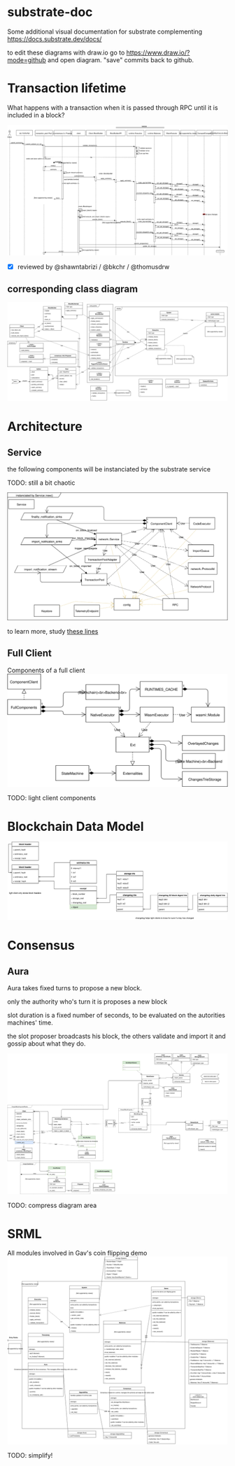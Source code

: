 # substrate-doc
Some additional visual documentation for substrate complementing https://docs.substrate.dev/docs/

to edit these diagrams with draw.io go to https://www.draw.io/?mode=github
and open diagram. "save" commits back to github.


# Transaction lifetime 
What happens with a transaction when it is passed through RPC until it is included in a block?

![Diagram](./transaction-sequence-diagram.svg)

* [x] reviewed by @shawntabrizi / @bkchr / @thomusdrw

## corresponding class diagram
![Diagram](./BlockBuilderClasses.svg)

# Architecture

## Service
the following components will be instanciated by the substrate service

TODO: still a bit chaotic

![Diagram](./ServiceInstance.svg)

to learn more, study [these lines](https://github.com/paritytech/substrate/blob/7c95fb0bfd0b204e1200bf7e270538ba5e61e063/core/service/src/lib.rs#L94)

## Full Client
Components of a full client
![Diagram](./FullComponents.svg)

TODO: light client components

# Blockchain Data Model
![Diagram](./BlockchainDataModel.svg)

# Consensus
## Aura
Aura takes fixed turns to propose a new block.

only the authority who's turn it is proposes a new block

slot duration is a fixed number of seconds, to be evaluated on the autorities machines' time.

the slot proposer broadcasts his block, the others validate and import it and gossip about what they do.

![Diagram](./AuraConsensusClasses.svg)

TODO: compress diagram area

# SRML
All modules involved in Gav's coin flipping demo
![Diagram](./SRMLmodules.svg)

TODO: simplify!
